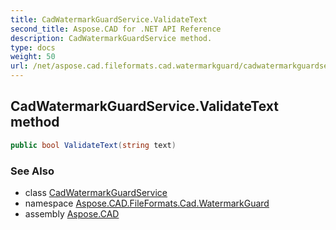 ```yaml
---
title: CadWatermarkGuardService.ValidateText
second_title: Aspose.CAD for .NET API Reference
description: CadWatermarkGuardService method. 
type: docs
weight: 50
url: /net/aspose.cad.fileformats.cad.watermarkguard/cadwatermarkguardservice/validatetext/
---
```

## CadWatermarkGuardService.ValidateText method

```csharp
public bool ValidateText(string text)
```

### See Also

* class [CadWatermarkGuardService](../)
* namespace [Aspose.CAD.FileFormats.Cad.WatermarkGuard](../../../aspose.cad.fileformats.cad.watermarkguard/)
* assembly [Aspose.CAD](../../../)


